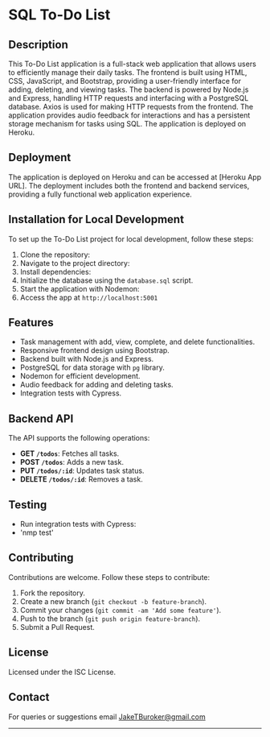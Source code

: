 # SQL To-Do List

## Description
This To-Do List application is a full-stack web application that allows users to efficiently manage their daily tasks. The frontend is built using HTML, CSS, JavaScript, and Bootstrap, providing a user-friendly interface for adding, deleting, and viewing tasks. The backend is powered by Node.js and Express, handling HTTP requests and interfacing with a PostgreSQL database. Axios is used for making HTTP requests from the frontend. The application provides audio feedback for interactions and has a persistent storage mechanism for tasks using SQL. The application is deployed on Heroku.

## Deployment
The application is deployed on Heroku and can be accessed at [Heroku App URL]. The deployment includes both the frontend and backend services, providing a fully functional web application experience.

## Installation for Local Development
To set up the To-Do List project for local development, follow these steps:

1. Clone the repository:
2. Navigate to the project directory:
3. Install dependencies:
4. Initialize the database using the `database.sql` script.
5. Start the application with Nodemon:
6. Access the app at `http://localhost:5001`

## Features
- Task management with add, view, complete, and delete functionalities.
- Responsive frontend design using Bootstrap.
- Backend built with Node.js and Express.
- PostgreSQL for data storage with `pg` library.
- Nodemon for efficient development.
- Audio feedback for adding and deleting tasks.
- Integration tests with Cypress.

## Backend API
The API supports the following operations:

- **GET `/todos`**: Fetches all tasks.
- **POST `/todos`**: Adds a new task.
- **PUT `/todos/:id`**: Updates task status.
- **DELETE `/todos/:id`**: Removes a task.

## Testing
- Run integration tests with Cypress:
- 'nmp test'


## Contributing
Contributions are welcome. Follow these steps to contribute:

1. Fork the repository.
2. Create a new branch (`git checkout -b feature-branch`).
3. Commit your changes (`git commit -am 'Add some feature'`).
4. Push to the branch (`git push origin feature-branch`).
5. Submit a Pull Request.

## License
Licensed under the ISC License.

## Contact
For queries or suggestions email JakeTBuroker@gmail.com

---
